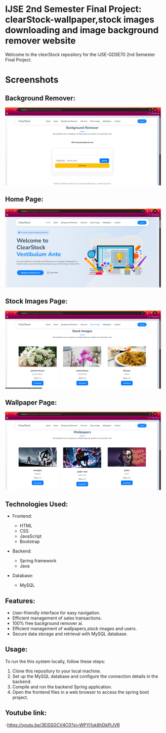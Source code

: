 
# IJSE 2nd Semester Final Project: clearStock-wallpaper,stock images downloading and image background remover website

Welcome to the clesrStock repository for the IJSE-GDSE70 2nd Semester Final Project.

# Screenshots

## Background Remover:
![image alt](https://github.com/vinilvidushanka/Spring-boot---ClearStock/blob/5249a3ee43962558fb7843fc2f0a3cda8ae55982/FrontEnd/assets/img/homr/Screenshot%20(93).png)
## Home Page:
![image alt](https://github.com/vinilvidushanka/Spring-boot---ClearStock/blob/1766eb8b4e10d21302e2708e900f6f1a99259198/FrontEnd/assets/img/homr/Screenshot%20(91).png)
## Stock Images Page:
![image alt](https://github.com/vinilvidushanka/Spring-boot---ClearStock/blob/1766eb8b4e10d21302e2708e900f6f1a99259198/FrontEnd/assets/img/homr/Screenshot%20(89).png)
## Wallpaper Page:
![image alt](https://github.com/vinilvidushanka/Spring-boot---ClearStock/blob/e19f88b7219fe481720c935d991166dc6fc84e43/FrontEnd/assets/img/homr/Screenshot%20(92).png)


## Technologies Used:

- Frontend:
    - HTML
    - CSS
    - JavaScript
    - Bootstrap

- Backend:
    - Spring framework
    - Java

- Database:
    - MySQL

## Features:

- User-friendly interface for easy navigation.
- Efficient management of sales transactions.
- 100% free background remover ai.
- Efficient management of wallpapers,stock images and users.
- Secure data storage and retrieval with MySQL database.

## Usage:

To run the this system locally, follow these steps:

1. Clone this repository to your local machine.
2. Set up the MySQL database and configure the connection details in the backend.
3. Compile and run the backend Spring application.
4. Open the frontend files in a web browser to access the spring boot project.

## Youtube link:

-https://youtu.be/3EISSGCV4C0?si=WPYi1uk8hDkPIJVR

